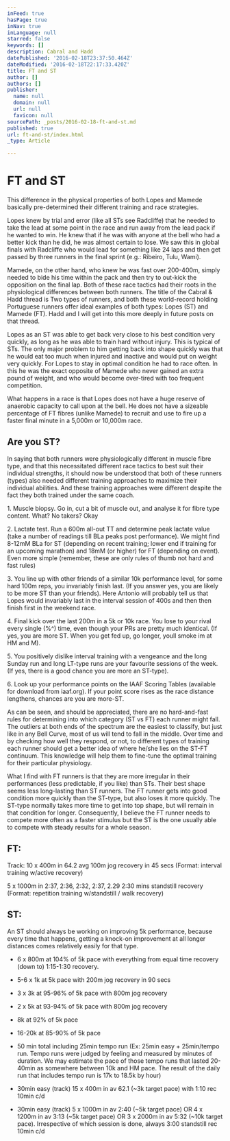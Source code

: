 ```yaml
---
inFeed: true
hasPage: true
inNav: true
inLanguage: null
starred: false
keywords: []
description: Cabral and Hadd
datePublished: '2016-02-18T23:37:50.464Z'
dateModified: '2016-02-18T22:17:33.420Z'
title: FT and ST
author: []
authors: []
publisher:
  name: null
  domain: null
  url: null
  favicon: null
sourcePath: _posts/2016-02-18-ft-and-st.md
published: true
url: ft-and-st/index.html
_type: Article

---
```

# FT and ST

This difference in the physical properties of both Lopes and Mamede basically pre-determined their different training and race strategies.

Lopes knew by trial and error (like all STs see Radcliffe) that he needed to take the lead at some point in the race and run away from the lead pack if he wanted to win. He knew that if he was with anyone at the bell who had a better kick than he did, he was almost certain to lose. We saw this in global finals with Radcliffe who would lead for something like 24 laps and then get passed by three runners in the final sprint (e.g.: Ribeiro, Tulu, Wami).

Mamede, on the other hand, who knew he was fast over 200-400m, simply needed to bide his time within the pack and then try to out-kick the opposition on the final lap. Both of these race tactics had their roots in the physiological differences between both runners. The title of the Cabral & Hadd thread is Two types of runners, and both these world-record holding Portuguese runners offer ideal examples of both types: Lopes (ST) and Mamede (FT). Hadd and I will get into this more deeply in future posts on that thread.

Lopes as an ST was able to get back very close to his best condition very quickly, as long as he was able to train hard without injury. This is typical of STs. The only major problem to him getting back into shape quickly was that he would eat too much when injured and inactive and would put on weight very quickly. For Lopes to stay in optimal condition he had to race often. In this he was the exact opposite of Mamede who never gained an extra pound of weight, and who would become over-tired with too frequent competition. 

What happens in a race is that Lopes does not have a huge reserve of anaerobic capacity to call upon at the bell. He does not have a sizeable percentage of FT fibres (unlike Mamede) to recruit and use to fire up a faster final minute in a 5,000m or 10,000m race.

## Are you ST?

In saying that both runners were physiologically different in muscle fibre type, and that this necessitated different race tactics to best suit their individual strengths, it should now be understood that both of these runners (types) also needed different training approaches to maximize their individual abilities. And these training approaches were different despite the fact they both trained under the same coach.

1\. Muscle biopsy. Go in, cut a bit of muscle out, and analyse it for fibre type content.
What? No takers?
Okay 

2\. Lactate test. Run a 600m all-out TT and determine peak lactate value (take a number of readings till BLa peaks post performance). We might find 8-12mM BLa for ST (depending on recent training; lower end if training for an upcoming marathon) and 18mM (or higher) for FT (depending on event).
Even more simple (remember, these are only rules of thumb not hard and fast rules) 

3\. You line up with other friends of a similar 10k performance level, for some hard 100m reps, you invariably finish last. (If you answer yes, you are likely to be more ST than your friends).
Here Antonio will probably tell us that Lopes would invariably last in the interval session of 400s and then then finish first in the weekend race. 

4\. Final kick over the last 200m in a 5k or 10k race. You lose to your rival every single (%^) time, even though your PRs are pretty much identical. (If yes, you are more ST. When you get fed up, go longer, youll smoke im at HM and M). 

5\. You positively dislike interval training with a vengeance and the long Sunday run and long LT-type runs are your favourite sessions of the week. (If yes, there is a good chance you are more an ST-type). 

6\. Look up your performance points on the IAAF Scoring Tables (available for download from iaaf.org). If your point score rises as the race distance lengthens, chances are you are more-ST. 

As can be seen, and should be appreciated, there are no hard-and-fast rules for determining into which category (ST vs FT) each runner might fall. The outliers at both ends of the spectrum are the easiest to classify, but just like in any Bell Curve, most of us will tend to fall in the middle. Over time and by checking how well they respond, or not, to different types of training each runner should get a better idea of where he/she lies on the ST-FT continuum. This knowledge will help them to fine-tune the optimal training for their particular physiology. 

What I find with FT runners is that they are more irregular in their performances (less predictable, if you like) than STs. Their best shape seems less long-lasting than ST runners. The FT runner gets into good condition more quickly than the ST-type, but also loses it more quickly.
The ST-type normally takes more time to get into top shape, but will remain in that condition for longer. Consequently, I believe the FT runner needs to compete more often as a faster stimulus but the ST is the one usually able to compete with steady results for a whole season.

## FT: 

Track: 10 x 400m in 64.2 avg 100m jog recovery in 45 secs
(Format: interval training w/active recovery) 

5 x 1000m in 2:37, 2:36, 2:32, 2:37, 2.29 2:30 mins standstill recovery
(Format: repetition training w/standstill / walk recovery) 

## ST:

An ST should always be working on improving 5k performance, because every time that happens, getting a knock-on improvement at all longer distances comes relatively easily for that type. 

* 6 x 800m at 104% of 5k pace with everything from equal time recovery (down to) 1:15-1:30 recovery. 

* 5-6 x 1k at 5k pace with 200m jog recovery in 90 secs 

* 3 x 3k at 95-96% of 5k pace with 800m jog recovery 

* 2 x 5k at 93-94% of 5k pace with 800m jog recovery 

* 8k at 92% of 5k pace 

* 16-20k at 85-90% of 5k pace  

* 50 min total including 25min tempo run
(Ex: 25min easy + 25min/tempo run. Tempo runs were judged by feeling and measured by minutes of duration. We may estimate the pace of those tempo runs that lasted 20-40min as somewhere between 10k and HM pace. The result of the daily run that includes tempo run is 17k to 18.5k by hour) 

* 30min easy (track) 15 x 400m in av 62.1 (~3k target pace) with 1:10 rec 10min c/d  

* 30min easy (track) 5 x 1000m in av 2:40 (~5k target pace) OR 4 x 1200m in av 3:13 (~5k target pace) OR 3 x 2000m in av 5:32 (~10k target pace). Irrespective of which session is done, always 3:00 standstill rec 10min c/d